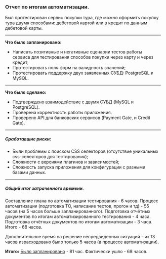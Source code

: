 ### Отчет по итогам автоматизации.  
Был протестирован сервис покупки тура, где можно оформить покупку тура двумя способами: дебетовой картой или в кредит по данным дебетовой карты. 
  
___
**Что было запланировано:**  
* Написать позитивные и негативные сценарии тестов работы сервиса для тестирования способов покупки через карту и через кредит;
* Протестировать поля форм на валидность значений;
* Протестировать поддержку двух заявленных СУБД: PostgreSQL и MySQL.
___
**Что было сделано:**  
* Подтверждено взаимодействие с двумя СУБД (MySQL и PostgreSQL).  
* Проверена корректность работы приложения.  
* Проверено API для банковских сервисов (Payment Gate, и Credit Gate).    

___
##### Сработавшие риски:  
* Были проблемы с поиском CSS селекторов (отсутствие уникальных css-селекторов для тестирования);
* Сложности с версиями плагинов и зависимостей;
* Сложность запуска приложения для конфигурации с разными базами данных.
___
##### Общий итог затраченного времени. 

Составление плана по автоматизации тестирования - 6 часов.
Процесс автоматизации (подготовка ТО, написание тестов, прогон и тд) - 55 часов (на 5 часов больше запланированного).
Подготовка отчётных документов по итогам автоматизированного тестирования - 4 часа.
Подготовка отчётных документов по итогам автоматизации - 3 часа.
Итого - 68 часов.

Дополнительное время на решение непредвиденных ситуаций - из 13 часов израсходовано было только 5 часов (в процессе автоматизации). 

**Итого:** 
[Было запланировано](https://github.com/AlinaKostromina/qa_diploma/blob/main/docs/Plan.md) - 81 час. 
Фактически ушло - 68 часов.
